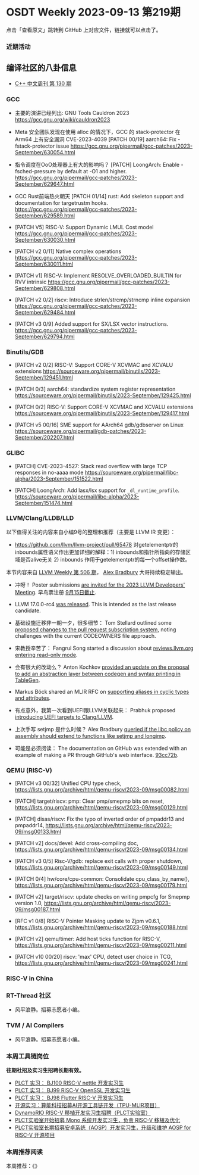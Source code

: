 # OSDT Weekly 2023-09-13 第219期

点击「查看原文」跳转到 GitHub 上对应文件，链接就可以点击了。

### 近期活动

## 编译社区的八卦信息

- [C++ 中文周刊 第 130 期](https://mp.weixin.qq.com/s/FgkGb6ceMTT9KiHayN3tmQ)

### GCC

-  主要的演讲已经列出: GNU Tools Cauldron 2023
   https://gcc.gnu.org/wiki/cauldron2023

- Meta 安全团队发现在使用 alloc 的情况下，GCC 的 stack-protector 在 Arm64 上有安全漏洞 CVE-2023-4039
  [PATCH 00/19] aarch64: Fix -fstack-protector issue
  https://gcc.gnu.org/pipermail/gcc-patches/2023-September/630054.html

- 指令调度在OoO处理器上有大的影响吗？
  [PATCH] LoongArch: Enable -fsched-pressure by default at -O1 and higher.
  https://gcc.gnu.org/pipermail/gcc-patches/2023-September/629647.html

- GCC Rust前端热火朝天
  [PATCH 01/14] rust: Add skeleton support and documentation for targetrustm hooks.
  https://gcc.gnu.org/pipermail/gcc-patches/2023-September/629589.html

- [PATCH V5] RISC-V: Support Dynamic LMUL Cost model
  https://gcc.gnu.org/pipermail/gcc-patches/2023-September/630030.html

- [PATCH v2 0/11] Native complex operations
  https://gcc.gnu.org/pipermail/gcc-patches/2023-September/630011.html

- [PATCH v1] RISC-V: Implement RESOLVE_OVERLOADED_BUILTIN for RVV intrinsic
  https://gcc.gnu.org/pipermail/gcc-patches/2023-September/629808.html

- [PATCH v2 0/2] riscv: Introduce strlen/strcmp/strncmp inline expansion
  https://gcc.gnu.org/pipermail/gcc-patches/2023-September/629484.html

- [PATCH v3 0/9] Added support for SX/LSX vector instructions.
  https://gcc.gnu.org/pipermail/gcc-patches/2023-September/629794.html

### Binutils/GDB

- [PATCH v2 0/2] RISC-V: Support CORE-V XCVMAC and XCVALU extensions
  https://sourceware.org/pipermail/binutils/2023-September/129451.html

- [PATCH 0/3] aarch64: standardize system register representation
  https://sourceware.org/pipermail/binutils/2023-September/129425.html

- [PATCH 0/2] RISC-V: Support CORE-V XCVMAC and XCVALU extensions
  https://sourceware.org/pipermail/binutils/2023-September/129417.html

- [PATCH v5 00/16] SME support for AArch64 gdb/gdbserver on Linux
  https://sourceware.org/pipermail/gdb-patches/2023-September/202207.html

### GLIBC

- [PATCH] CVE-2023-4527: Stack read overflow with large TCP responses in no-aaaa mode
  https://sourceware.org/pipermail/libc-alpha/2023-September/151522.html

- [PATCH] LoongArch: Add lasx/lsx support for `_dl_runtime_profile`.
  https://sourceware.org/pipermail/libc-alpha/2023-September/151474.html

### LLVM/Clang/LLDB/LLD

以下值得关注的内容来自小编9号的整理和推荐（主要是 LLVM IR 变更）：

- https://github.com/llvm/llvm-project/pull/65478 对getelementptr的inbounds属性语义作出更加详细的解释：1) inbounds和指针所指向的存储区域是否alive无关 2) inbounds 作用于getelementptr的每一个offset操作数。

本节内容来自 [LLVM Weekly 第 506 期](http://llvmweekly.org/issue/506)，
[Alex Bradbury](https://www.linkedin.com/in/alex-bradbury/) 大哥持续稳定输出。


* 冲呀！ Poster submissions [are invited for the 2023 LLVM Developers' Meeting](https://discourse.llvm.org/t/2023-llvm-dev-mtg-posters-needed/73290).  早鸟票注册 [9月15日截止](https://discourse.llvm.org/t/2023-llvm-developers-meeting-early-bird-registration-hotel-room-block-closing-soon/73331).

* LLVM 17.0.0-rc4 [was released](https://discourse.llvm.org/t/llvm-17-0-0-rc4-released/73257). This is intended as the last release candidate.

* 基础设施迁移非一朝一夕，很多细节： Tom Stellard outlined some [proposed changes to the pull request subscription system](https://discourse.llvm.org/t/changes-to-pull-request-subscription-system/73296), noting challenges with the current CODEOWNERS file approach.

* 宋教授辛苦了： Fangrui Song started a discussion about [reviews.llvm.org entering read-only mode](https://discourse.llvm.org/t/reviews-llvm-org-read-only-mode/73289).

* 会有很大的改动么？ Anton Kochkov [provided an update on the proposal to add an abstraction layer between codegen and syntax printing in TableGen](https://discourse.llvm.org/t/tablegen-add-abstraction-layer-between-code-generation-and-syntax-printing/67654/4).

* Markus Böck shared an MLIR RFC on [supporting aliases in cyclic types and attributes](https://discourse.llvm.org/t/rfc-supporting-aliases-in-cyclic-types-and-attributes/73236).

* 有点意外，我第一次看到UEFI跟LLVM关联起来： Prabhuk proposed [introducing UEFI targets to Clang/LLVM](https://discourse.llvm.org/t/rfc-uefi-driver-support-uefi-target/73261).

* 上次手写 setjmp 是什么时候？ Alex Bradbury [queried if the libc policy on assembly should extend to functions like setjmp and longjmp](https://discourse.llvm.org/t/hand-written-in-assembly-in-libc-setjmp-longjmp/73249).

* 可能是必须阅读： The documentation on GitHub was extended with an example of making a PR through GitHub's web interface.
  [93cc72b](https://reviews.llvm.org/rG93cc72be993f).

### QEMU (RISC-V)

- [PATCH v3 00/32] Unified CPU type check,
  https://lists.gnu.org/archive/html/qemu-riscv/2023-09/msg00082.html

- [PATCH] target/riscv: pmp: Clear pmp/smepmp bits on reset,
  https://lists.gnu.org/archive/html/qemu-riscv/2023-09/msg00129.html

- [PATCH] disas/riscv: Fix the typo of inverted order of pmpaddr13 and pmpaddr14,
  https://lists.gnu.org/archive/html/qemu-riscv/2023-09/msg00133.html

- [PATCH v2] docs/devel: Add cross-compiling doc,
  https://lists.gnu.org/archive/html/qemu-riscv/2023-09/msg00134.html

- [PATCH v3 0/5] Risc-V/gdb: replace exit calls with proper shutdown,
  https://lists.gnu.org/archive/html/qemu-riscv/2023-09/msg00149.html

- [PATCH 0/4] hw/core/cpu-common: Consolidate cpu_class_by_name(),
  https://lists.gnu.org/archive/html/qemu-riscv/2023-09/msg00179.html

- [PATCH v2] target/riscv: update checks on writing pmpcfg for Smepmp version 1.0,
  https://lists.gnu.org/archive/html/qemu-riscv/2023-09/msg00187.html

- [RFC v1 0/8] RISC-V Pointer Masking update to Zjpm v0.6.1,
  https://lists.gnu.org/archive/html/qemu-riscv/2023-09/msg00188.html

- [PATCH v2] qemu/timer: Add host ticks function for RISC-V,
  https://lists.gnu.org/archive/html/qemu-riscv/2023-09/msg00211.html

- [PATCH v10 00/20] riscv: 'max' CPU, detect user choice in TCG,
  https://lists.gnu.org/archive/html/qemu-riscv/2023-09/msg00241.html

### RISC-V in China

### RT-Thread 社区

- 风平浪静。招募志愿者小编。

### TVM / AI Compilers

- 风平浪静。招募志愿者小编。

### 本周工具链岗位

**往期社招及实习生招聘长期有效。**

- [PLCT 实习： BJ100 RISC-V nettle 开发实习生](https://mp.weixin.qq.com/s/GEUKRlxILFpdHQbv-yxWQQ)
- [PLCT 实习： BJ99 RISC-V OpenSSL 开发实习生](https://mp.weixin.qq.com/s/pzy6sbW50r3aLw3Dt36oBQ)
- [PLCT 实习： BJ98 Flutter RISC-V 开发实习生](https://mp.weixin.qq.com/s/gQYT_rhtLE8jGg6WWAztDA)
- [开源实习：算能科技招募AI开源工具链开发（TPU-MLIR项目）](https://mp.weixin.qq.com/s/IBJh0ip4k11PzIMZecsWSw)
- [DynamoRIO RISC-V 移植开发实习生招聘（PLCT实验室）](https://mp.weixin.qq.com/s/J_5TjT6DOqeOXJXQI5VQxw)
- [PLCT实验室开始招募 Mono 系统开发实习生，负责 RISC-V 移植及优化](https://mp.weixin.qq.com/s/whEW7Hay1jIP1tBzIPay1A)
- [PLCT实验室长期招募安卓系统（AOSP）开发实习生，升级和维护 AOSP for RISC-V 开源项目](https://mp.weixin.qq.com/s/dJP2cEB1nex2inR5c-cJog)


### 本周推荐阅读

本周推荐：《》
